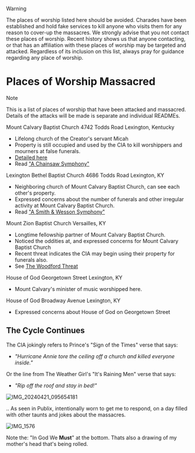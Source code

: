 > [!WARNING]
> The places of worship listed here should be avoided. Charades have been established and hold fake services to kill anyone who visits them for any reason to cover-up the massacres.  We strongly advise that you not contact these places of worship. Recent history shows us that anyone contacting, or that has an affiliation with these places of worship may be targeted and attacked.  Regardless of its inclusion on this list, always pray for guidance regarding any place of worship.

# Places of Worship Massacred
> [!NOTE]
> This is a list of places of worship that have been attacked and massacred. Details of the attacks will be made is separate and individual READMEs.

Mount Calvary Baptist Church
4742 Todds Road
Lexington, Kentucky
- Lifelong church of the Creator's servant Micah 
- Property is still occupied and used by the CIA to kill worshippers and mourners at false funerals. 
- [Detailed here](/POW/MCBC)
- Read ["A Chainsaw Symphony"](/POW/MCBC/chainsaw_symphony.md)

Lexington Bethel Baptist Church
4686 Todds Road
Lexington, KY
- Neighboring church of Mount Calvary Baptist Church, can see each other's property. 
- Expressed concerns about the number of funerals and other irregular activity at Mount Calvary Baptist Church.
- Read ["A Smith & Wesson Symphony"](/POW/LBBC)

Mount Zion Baptist Church
Versailles, KY
- Longtime fellowship partner of Mount Calvary Baptist Church. 
- Noticed the oddities at, and expressed concerns for Mount Calvary Baptist Church
- Recent threat indicates the CIA may begin using their property for funerals also. 
- See [The Woodford Threat](/POW/MZBC)
  
House of God
Georgetown Street
Lexington, KY
- Mount Calvary's minister of music worshipped here. 

House of God
Broadway Avenue
Lexington, KY
- Expressed concerns about House of God on Georgetown Street

## The Cycle Continues
The CIA jokingly refers to Prince's "Sign of the Times" verse that says:

- *"Hurricane Annie tore the ceiling off a church and killed everyone inside."*
    
Or the line from The Weather Girl's "It's Raining Men" verse that says:

- *"Rip off the roof and stay in bed!"*

![IMG_20240421_095654181](https://github.com/9413d5ff2a0b4f237a264010b65350e7/TAG/assets/159488374/99330f0c-7190-4daf-be2d-bbdd8a5594be)

.. As seen in Publix, intentionally worn to get me to respond, on a day filled with other taunts and jokes about the massacres.

![IMG_1576](https://github.com/9413d5ff2a0b4f237a264010b65350e7/TAG/assets/159488374/09b4ba40-3192-4aa3-81cc-a08b1509836f)

Note the: "In God We **Must**" at the bottom. Thats also a drawing of my mother's head that's being rolled.
